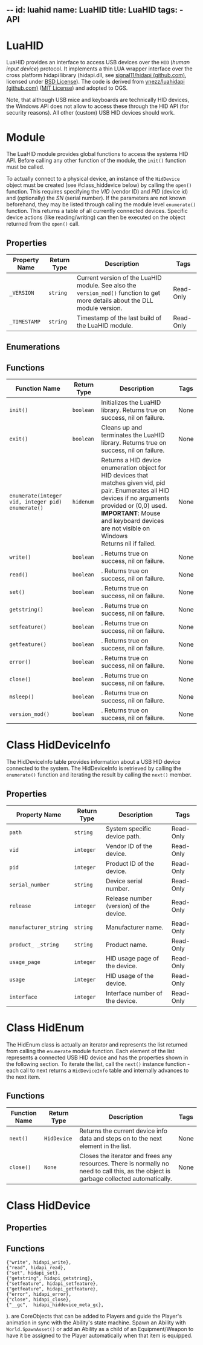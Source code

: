 --
id: luahid
name: LuaHID
title: LuaHID
tags:
    - API
---

# LuaHID

LuaHID provides an interface to access USB devices over the `HID` (_human input device_) protocol. It implements a thin LUA wrapper interface over the  cross platform hidapi library (hidapi.dll, see 
[signal11/hidapi (github.com)](https://github.com/signal11/hidapi), licensed under [BSD License](https://github.com/signal11/hidapi/blob/master/LICENSE-bsd.txt)). The code is derived from [ynezz/luahidapi (github.com)](https://github.com/ynezz/luahidapi) ([MIT License](https://github.com/ynezz/luahidapi/blob/master/COPYING)) and adopted to OGS.

Note, that although USB mice and keyboards are technically HID devices, the Windows API does not allow to access these through the HID API (for security reasons). All other (custom) USB HID devices should work.

# Module

The LuaHID module provides global functions to access the systems HID API. Before calling any other function of the module, the `init()` function must be called. 

To actually connect to a physical device, an instance of the `HidDevice` object must be created (see #class_hiddevice below) by calling the `open()` function. This requires specifying the _VID_ (vendor ID) and _PID_ (device id) and (optionally) the _SN_ (serial number). If the parameters are not known beforehand, they may be listed through calling the module level `enumerate()` function. This returns a table of all currently connected devices. Specific device actions (like reading/writing) can then be executed on the object returned from the `open()` call.

## Properties

| Property Name | Return Type | Description | Tags |
| -------- | ----------- | ----------- | ---- |
| `_VERSION` | `string` | Current version of the LuaHID module. See also the `version_mod()` function to get more details about the DLL module version. | Read-Only |
| `_TIMESTAMP` | `string` | Timestamp of the last build of the LuaHID module. | Read-Only |

## Enumerations


## Functions

| Function Name | Return Type | Description | Tags |
| -------- | ----------- | ----------- | ---- |
| `init()` | `boolean` | Initializes the LuaHID library. Returns true on success, nil on failure. | None |
| `exit()` | `boolean` | Cleans up and terminates the LuaHID library. Returns true on success, nil on failure. | None |
| `enumerate(integer vid, integer pid)`<br/>`enumerate()`  | `hidenum` | Returns a HID device enumeration object for HID devices that matches given vid, pid pair. Enumerates all HID devices if no arguments provided or (0,0) used.<br/>**IMPORTANT**: Mouse and keyboard devices are not visible on Windows<br/>Returns nil if failed. | None |
| `write()` | `boolean` | . Returns true on success, nil on failure. | None |
| `read()` | `boolean` | . Returns true on success, nil on failure. | None |
| `set()` | `boolean` | . Returns true on success, nil on failure. | None |
| `getstring()` | `boolean` | . Returns true on success, nil on failure. | None |
| `setfeature()` | `boolean` | . Returns true on success, nil on failure. | None |
| `getfeature()` | `boolean` | . Returns true on success, nil on failure. | None |
| `error()` | `boolean` | . Returns true on success, nil on failure. | None |
| `close()` | `boolean` | . Returns true on success, nil on failure. | None |
| `msleep()` | `boolean` | . Returns true on success, nil on failure. | None |
| `version_mod()` | `boolean` | . Returns true on success, nil on failure. | None |


# Class HidDeviceInfo

The HidDeviceInfo table provides information about a USB HID device connected to the system. The HidDeviceInfo is retrieved by calling the `enumerate()` function and iterating the result by calling the `next()` member. 

## Properties

| Property Name | Return Type | Description | Tags |
| -------- | ----------- | ----------- | ---- |
| `path` | `string` | System specific device path. | Read-Only |
| `vid` | `integer` | Vendor ID of the device. | Read-Only |
| `pid` | `integer` | Product ID of the device. | Read-Only |
| `serial_number` | `string` | Device serial number. | Read-Only |
| `release` | `integer` | Release number (version) of the device. | Read-Only |
| `manufacturer_string` | `string` | Manufacturer name. | Read-Only |
| `product_ _string` | `string` | Product name. | Read-Only |
| `usage_page` | `integer` | HID usage page of the device. | Read-Only |
| `usage` | `integer` | HID usage of the device. | Read-Only |
| `interface` | `integer` | Interface number of the device. | Read-Only |

# Class HidEnum

The HidEnum class is actually an iterator and represents the list returned from calling the `enumerate` module function. Each element of the list represents a connected USB HID device and has the properties shown in the following section. 
To iterate the list, call the `next()` instance function - each call to next returns a `HidDeviceInfo` table and internally advances to the next item.

## Functions

| Function Name | Return Type | Description | Tags |
| -------- | ----------- | ----------- | ---- |
| `next()` | `HidDevice` | Returns the current device info data and steps on to the next element in the list. | None |
| `close()` | `None` | Closes the iterator and frees any resources. There is normally no need to call this, as the object is garbage collected automatically. | None |

# Class HidDevice

## Properties

## Functions

    {"write", hidapi_write},
    {"read", hidapi_read},
    {"set", hidapi_set},
    {"getstring", hidapi_getstring},
    {"setfeature", hidapi_setfeature},
    {"getfeature", hidapi_getfeature},
    {"error", hidapi_error},
    {"close", hidapi_close},
    {"__gc",  hidapi_hiddevice_meta_gc},


). are CoreObjects that can be added to Players and guide the Player's animation in sync with the Ability's state machine. Spawn an Ability with `World.SpawnAsset()` or add an Ability as a child of an Equipment/Weapon to have it be assigned to the Player automatically when that item is equipped.




